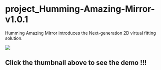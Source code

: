 # project_Humming-Amazing-Mirror-v1.0.1

Humming Amazing Mirror introduces the Next-generation 2D virtual fitting solution.


[![](http://img.youtube.com/vi/YAxTYhWCczo/0.jpg)](https://youtu.be/YAxTYhWCczo "")
## Click the thumbnail above to see the demo !!!
